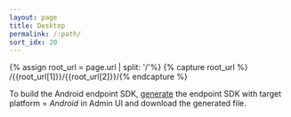 ```yaml
---
layout: page
title: Desktop
permalink: /:path/
sort_idx: 20
---
```


{% assign root_url = page.url | split: '/'%}
{% capture root_url  %} /{{root_url[1]}}/{{root_url[2]}}/{% endcapture %}

To build the Android endpoint SDK, [generate]({{root_url}}Programming-guide/Getting-started#generate-sdk) the endpoint SDK with target platform = _Android_ in Admin UI and download the generated file.
